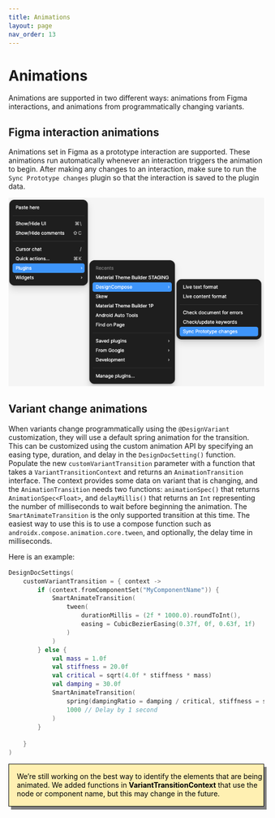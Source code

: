 ```yaml
---
title: Animations
layout: page
nav_order: 13
---
```


# Animations

Animations are supported in two different ways: animations from Figma interactions, and animations from programmatically changing variants.

## Figma interaction animations
Animations set in Figma as a prototype interaction are supported. These animations run automatically whenever an interaction triggers the animation to begin. After making any changes to an interaction, make sure to run the `Sync Prototype changes` plugin so that the interaction is saved to the plugin data.

<img src="./animations/SyncPrototype.png">

## Variant change animations
When variants change programmatically using the `@DesignVariant` customization, they will use a default spring animation for the transition. This can be customized using the custom animation API by specifying an easing type, duration, and delay in the `DesignDocSetting()` function. Populate the new `customVariantTransition` parameter with a function that takes a `VariantTransitionContext` and returns an `AnimationTransition` interface. The context provides some data on variant that is changing, and the `AnimationTransition` needs two functions: `animationSpec()` that returns `AnimationSpec<Float>`, and `delayMillis()` that returns an `Int` representing the number of milliseconds to wait before beginning the animation. The `SmartAnimateTransition` is the only supported transition at this time. The easiest way to use this is to use a compose function such as `androidx.compose.animation.core.tween`, and optionally, the delay time in milliseconds.

Here is an example:

```kotlin
DesignDocSettings(
    customVariantTransition = { context ->
        if (context.fromComponentSet("MyComponentName")) {
            SmartAnimateTransition(
                tween(
                    durationMillis = (2f * 1000.0).roundToInt(),
                    easing = CubicBezierEasing(0.37f, 0f, 0.63f, 1f)
                )
            )
        } else {
            val mass = 1.0f
            val stiffness = 20.0f
            val critical = sqrt(4.0f * stiffness * mass)
            val damping = 30.0f
            SmartAnimateTransition(
                spring(dampingRatio = damping / critical, stiffness = stiffness),
                1000 // Delay by 1 second
            )
        }   

    }
)
```
<div class="warning" style='padding:0.1em; background-color:#FFF0B2; color:#000000; border:1px solid black; box-shadow: 5px 6px grey;'>
<span>
<p style='margin-left:1em;'>
We’re still working on the best way to identify the elements that are being animated. We added functions in <b>VariantTransitionContext</b> that use the node or component name, but this may change in the future.
</p>
</span>
</div>